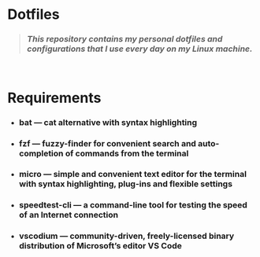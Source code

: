 # **Dotfiles**

> ### *This repository contains my personal dotfiles and configurations that I use every day on my Linux machine.*

&nbsp;


# Requirements

- ### **bat** &mdash; cat alternative with syntax highlighting

- ### **fzf** &mdash; fuzzy-finder for convenient search and auto-completion of commands from the terminal

- ### **micro** &mdash; simple and convenient text editor for the terminal with syntax highlighting, plug-ins and flexible settings

- ### **speedtest-cli** &mdash; a command-line tool for testing the speed of an Internet connection

- ### **vscodium** &mdash; community-driven, freely-licensed binary distribution of Microsoft’s editor VS Code

&nbsp;
